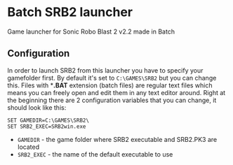 # Batch SRB2 launcher
Game launcher for Sonic Robo Blast 2 v2.2 made in Batch

## Configuration
In order to launch SRB2 from this launcher you have to specify your gamefolder first. By default it's set to `C:\GAMES\SRB2` but you can change this.
Files with ***.BAT** extension (batch files) are regular text files which means you can freely open and edit them in any text editor around.
Right at the beginning there are 2 configuration variables that you can change, it should look like this:
```batch
SET GAMEDIR=C:\GAMES\SRB2\
SET SRB2_EXEC=SRB2win.exe
```

- `GAMEDIR` - the game folder where SRB2 executable and SRB2.PK3 are located
- `SRB2_EXEC` - the name of the default executable to use
